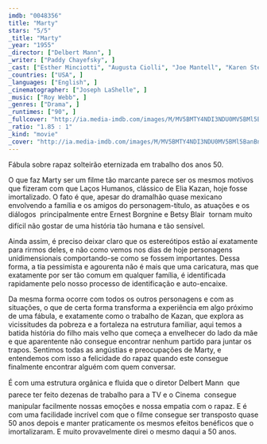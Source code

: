 ```yaml
---
imdb: "0048356"
title: "Marty"
stars: "5/5"
_title: "Marty"
_year: "1955"
_director: ["Delbert Mann", ]
_writer: ["Paddy Chayefsky", ]
_cast: ["Esther Minciotti", "Augusta Ciolli", "Joe Mantell", "Karen Steele", "Jerry Paris", "Betsy Blair", "Ernest Borgnine", "James Bell", "Joe Bell", ]
_countries: ["USA", ]
_languages: ["English", ]
_cinematographer: ["Joseph LaShelle", ]
_music: ["Roy Webb", ]
_genres: ["Drama", ]
_runtimes: ["90", ]
_fullcover: "http://ia.media-imdb.com/images/M/MV5BMTY4NDI3NDU0MV5BMl5BanBnXkFtZTgwNTk0MDgyMTE@.jpg"
_ratio: "1.85 : 1"
_kind: "movie"
_cover: "http://ia.media-imdb.com/images/M/MV5BMTY4NDI3NDU0MV5BMl5BanBnXkFtZTgwNTk0MDgyMTE@._V1._SX95_SY140_.jpg"
---
```

Fábula sobre rapaz solteirão eternizada em trabalho dos anos 50.

O que faz Marty ser um filme tão marcante parece ser os mesmos motivos que fizeram com que Laços Humanos, clássico de Elia Kazan, hoje fosse imortalizado. O fato é que, apesar do dramalhão quase mexicano envolvendo a família e os amigos do personagem-título, as atuações e os diálogos  principalmente entre Ernest Borgnine e Betsy Blair  tornam muito difícil não gostar de uma história tão humana e tão sensível.

Ainda assim, é preciso deixar claro que os estereótipos estão aí exatamente para rirmos deles, e não como vemos nos dias de hoje personagens unidimensionais comportando-se como se fossem importantes. Dessa forma, a tia pessimista e agourenta não é mais que uma caricatura, mas que exatamente por ser tão comum em qualquer família, é identificada rapidamente pelo nosso processo de identificação e auto-encaixe.

Da mesma forma ocorre com todos os outros personagens e com as situações, o que de certa forma transforma a experiência em algo próximo de uma fábula, e exatamente como o trabalho de Kazan, que explora as vicissitudes da pobreza e a fortaleza na estrutura familiar, aqui temos a batida história do filho mais velho que começa a envelhecer do lado da mãe e que aparentente não consegue encontrar nenhum partido para juntar os trapos. Sentimos todas as angústias e preocupações de Marty, e entendemos com isso a felicidade do rapaz quando este consegue finalmente encontrar alguém com quem conversar.

É com uma estrutura orgânica e fluida que o diretor Delbert Mann  que parece ter feito dezenas de trabalho para a TV e o Cinema  consegue manipular facilmente nossas emoções e nossa empatia com o rapaz. E é com uma facilidade incrível com que o filme consegue ser transposto quase 50 anos depois e manter praticamente os mesmos efeitos benéficos que o imortalizaram. E muito provavelmente direi o mesmo daqui a 50 anos.

